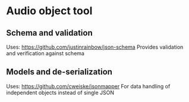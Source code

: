 # Audio object tool

## Schema and validation 
Uses:
https://github.com/justinrainbow/json-schema
Provides validation and verification against schema
## Models and de-serialization
Uses:
https://github.com/cweiske/jsonmapper
For data handling of independent objects instead of single JSON 

